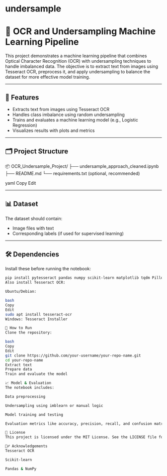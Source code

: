 # undersample
# 🧠 OCR and Undersampling Machine Learning Pipeline

This project demonstrates a machine learning pipeline that combines Optical Character Recognition (OCR) with undersampling techniques to handle imbalanced data. The objective is to extract text from images using Tesseract OCR, preprocess it, and apply undersampling to balance the dataset for more effective model training.

---

## 📌 Features

- Extracts text from images using Tesseract OCR
- Handles class imbalance using random undersampling
- Trains and evaluates a machine learning model (e.g., Logistic Regression)
- Visualizes results with plots and metrics

---

## 🗂️ Project Structure
📦 OCR_Undersample_Project/
├── undersample_approach_cleaned.ipynb
├── README.md
└── requirements.txt (optional, recommended)

yaml
Copy
Edit

---

## 📊 Dataset

The dataset should contain:
- Image files with text
- Corresponding labels (if used for supervised learning)

---

## 🛠️ Dependencies

Install these before running the notebook:

```bash
pip install pytesseract pandas numpy scikit-learn matplotlib tqdm Pillow
Also install Tesseract OCR:

Ubuntu/Debian:

bash
Copy
Edit
sudo apt install tesseract-ocr
Windows: Tesseract Installer

🚀 How to Run
Clone the repository:

bash
Copy
Edit
git clone https://github.com/your-username/your-repo-name.git
cd your-repo-name
Extract text
Prepare data
Train and evaluate the model

📈 Model & Evaluation
The notebook includes:

Data preprocessing

Undersampling using imblearn or manual logic

Model training and testing

Evaluation metrics like accuracy, precision, recall, and confusion matrix

🧾 License
This project is licensed under the MIT License. See the LICENSE file for details.

🙋‍♂️ Acknowledgements
Tesseract OCR

Scikit-learn

Pandas & NumPy

